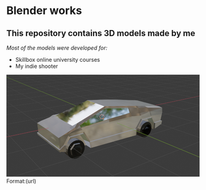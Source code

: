 # Blender works
## This repository contains 3D models made by me
_Most of the models were developed for:_
* Skillbox online university courses
* My indie shooter

![Tesla image](https://github.com/Shukret/Blender/blob/main/ImgPreview/TeslaPNG.png)
Format:(url)


